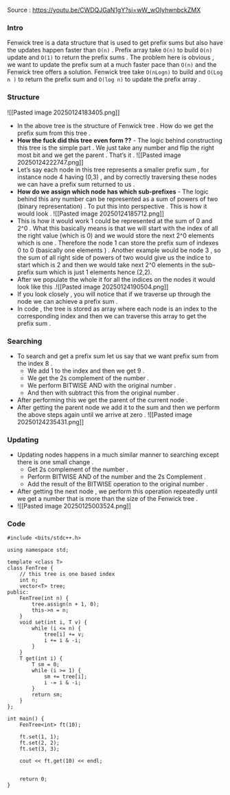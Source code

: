 Source : https://youtu.be/CWDQJGaN1gY?si=wW_wOIyhwnbckZMX
### Intro 

Fenwick tree is a data structure that is used to get prefix sums but also have  the updates happen faster than `O(n)` . Prefix array take `O(n)` to build `O(n)` update and `O(1)` to return the prefix sums . The problem here is obvious , we want to update the prefix sum at a much faster pace than `O(n)` and the Fenwick tree offers a solution. Fenwick tree take `O(nLogn)` to build and `O(Log n )` to return the prefix sum and `O(log n)` to update the prefix array .


### Structure 
![[Pasted image 20250124183405.png]]
- In the above tree is the structure of Fenwick tree .  How do we get the prefix sum from this tree . 
- **How the fuck did this tree even form ??** - The logic behind constructing this tree is the simple part . We just take any number and flip the right most bit and we get the parent . That’s it . ![[Pasted image 20250124222747.png]] 
- Let’s say each node in this tree represents a smaller prefix sum , for instance node 4 having (0,3) , and by correctly traversing these nodes we can have a prefix sum returned to us . 
- **How do we assign which node has which sub-prefixes** - The logic behind this any number can be represented as a sum of powers of two (binary representation) . To put this into perspective . This is how it would look . ![[Pasted image 20250124185712.png]]
- This is how it would work 1 could be represented at the sum of 0 and 2^0 . What this basically means is that we will start with the index of all the right value (which is 0) and we would store the next 2^0 elements  which is one . Therefore the node 1 can store the prefix sum of indexes 0 to 0 (basically one elements ) . Another example would be node 3 , so the sum of all right side of powers of two would give us the indice to start which is 2 and then we would take next 2^0 elements in the sub-prefix sum which is just 1 elements hence (2,2).
- After we populate the whole it for all the indices on the nodes it would look like this .![[Pasted image 20250124190504.png]]
- If you look closely , you will notice that if we traverse up through the node we can achieve a prefix sum .
- In code , the tree is stored as array  where each node is an index to the corresponding index  and then we can traverse this array to get the prefix sum . 


### Searching 

- To search and get a prefix sum let us say that we want prefix sum from the index 8 . 
	- We add 1 to the index and then we get 9 . 
	- We get the 2s complement of the number . 
	- We perform BITWISE AND with the original number . 
	- And then with subtract this from the original number . 
- After performing this we get the parent of the current node . 
- After getting the parent node we add it to the sum and then we perform the above steps again until we arrive at zero . ![[Pasted image 20250124235431.png]]


### Updating 
- Updating nodes happens in a much similar manner to searching except there is one small change .
	- Get 2s complement of the number . 
	- Perform BITWISE AND of the number and the 2s Complement .
	- Add the result of the BITWISE operation to the original number . 
- After getting the next node , we perform this operation repeatedly until we get a number that is more than the size of the Fenwick tree . 
- ![[Pasted image 20250125003524.png]]





### Code 

```
#include <bits/stdc++.h>

using namespace std;

template <class T>
class FenTree {
    // this tree is one based index
    int n;
    vector<T> tree;
public:
    FenTree(int n) {
        tree.assign(n + 1, 0);
        this->n = n;
    }
    void set(int i, T v) {
        while (i <= n) {
            tree[i] += v;
            i += i & -i;
        }
    }
    T get(int i) {
        T sm = 0;
        while (i >= 1) {
            sm += tree[i];
            i -= i & -i;
        }
        return sm;
    }
};

int main() {
    FenTree<int> ft(10);

    ft.set(1, 1);
    ft.set(2, 2);
    ft.set(3, 3);

    cout << ft.get(10) << endl;


    return 0;
}
```